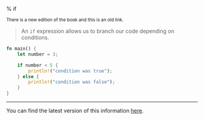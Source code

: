 % if

<small>There is a new edition of the book and this is an old link.</small>

> An `if` expression allows us to branch our code depending on conditions.

```rust
fn main() {
    let number = 3;

    if number < 5 {
        println!("condition was true");
    } else {
        println!("condition was false");
    }
}
```

---

You can find the latest version of this information [here](ch03-05-control-flow.html#if-expressions).